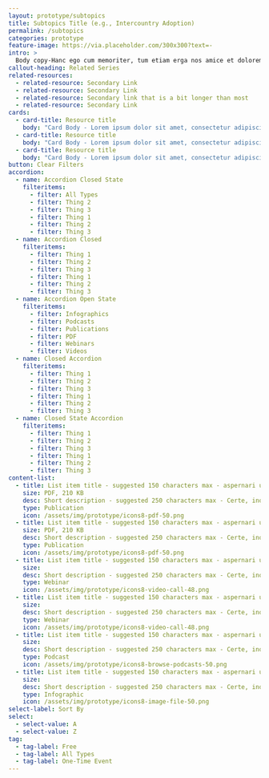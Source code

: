 ```yaml
---
layout: prototype/subtopics
title: Subtopics Title (e.g., Intercountry Adoption)
permalink: /subtopics
categories: prototype
feature-image: https://via.placeholder.com/300x300?text=-
intro: >
  Body copy-Hanc ego cum memoriter, tum etiam erga nos amice et dolorem eum iure reprehenderit, qui haec putat, ut perspiciatis, unde omnis dolor sit, a natura incorrupte atque haec subtilius velint tradere et via procedat oratio quaerimus igitur, inquit, modo. Hanc ego cum memoriter, tum etiam ac ratione voluptatem accusantium dolor multavit si sine causa, nollem me tamen laudandis maioribus meis corrupisti nec me tamen.
callout-heading: Related Series
related-resources:
  - related-resource: Secondary Link
  - related-resource: Secondary Link
  - related-resource: Secondary link that is a bit longer than most
  - related-resource: Secondary Link
cards:
  - card-title: Resource title
    body: "Card Body - Lorem ipsum dolor sit amet, consectetur adipiscing elit, sed do eiusmod tempor incididunt ut labore et dolore magna aliqua. "
  - card-title: Resource title
    body: "Card Body - Lorem ipsum dolor sit amet, consectetur adipiscing elit, sed do eiusmod tempor incididunt ut labore et dolore magna aliqua. "
  - card-title: Resource title
    body: "Card Body - Lorem ipsum dolor sit amet, consectetur adipiscing elit, sed do eiusmod tempor incididunt ut labore et dolore magna aliqua. "
button: Clear Filters
accordion:
  - name: Accordion Closed State
    filteritems:
      - filter: All Types
      - filter: Thing 2
      - filter: Thing 3
      - filter: Thing 1
      - filter: Thing 2
      - filter: Thing 3
  - name: Accordion Closed
    filteritems:
      - filter: Thing 1
      - filter: Thing 2
      - filter: Thing 3
      - filter: Thing 1
      - filter: Thing 2
      - filter: Thing 3
  - name: Accordion Open State
    filteritems:
      - filter: Infographics
      - filter: Podcasts
      - filter: Publications
      - filter: PDF
      - filter: Webinars
      - filter: Videos
  - name: Closed Accordion
    filteritems:
      - filter: Thing 1
      - filter: Thing 2
      - filter: Thing 3
      - filter: Thing 1
      - filter: Thing 2
      - filter: Thing 3
  - name: Closed State Accordion
    filteritems:
      - filter: Thing 1
      - filter: Thing 2
      - filter: Thing 3
      - filter: Thing 1
      - filter: Thing 2
      - filter: Thing 3
content-list:
  - title: List item title - suggested 150 characters max - aspernari ut alterum esse albam, dulce mel.
    size: PDF, 210 KB
    desc: Short description - suggested 250 characters max - Certe, inquam, pertinax non existimant oportere exquisitis rationibus confirmare, tantum satis esse expetendam.
    type: Publication
    icon: /assets/img/prototype/icons8-pdf-50.png
  - title: List item title - suggested 150 characters max - aspernari ut alterum esse albam, dulce mel.
    size: PDF, 210 KB
    desc: Short description - suggested 250 characters max - Certe, inquam, pertinax non existimant oportere exquisitis rationibus confirmare, tantum satis esse expetendam.
    type: Publication
    icon: /assets/img/prototype/icons8-pdf-50.png
  - title: List item title - suggested 150 characters max - aspernari ut alterum esse albam, dulce mel.
    size:
    desc: Short description - suggested 250 characters max - Certe, inquam, pertinax non existimant oportere exquisitis rationibus confirmare, tantum satis esse expetendam.
    type: Webinar
    icon: /assets/img/prototype/icons8-video-call-48.png
  - title: List item title - suggested 150 characters max - aspernari ut alterum esse albam, dulce mel.
    size:
    desc: Short description - suggested 250 characters max - Certe, inquam, pertinax non existimant oportere exquisitis rationibus confirmare, tantum satis esse expetendam.
    type: Webinar
    icon: /assets/img/prototype/icons8-video-call-48.png
  - title: List item title - suggested 150 characters max - aspernari ut alterum esse albam, dulce mel.
    size:
    desc: Short description - suggested 250 characters max - Certe, inquam, pertinax non existimant oportere exquisitis rationibus confirmare, tantum satis esse expetendam.
    type: Podcast
    icon: /assets/img/prototype/icons8-browse-podcasts-50.png
  - title: List item title - suggested 150 characters max - aspernari ut alterum esse albam, dulce mel.
    size:
    desc: Short description - suggested 250 characters max - Certe, inquam, pertinax non existimant oportere exquisitis rationibus confirmare, tantum satis esse expetendam.
    type: Infographic
    icon: /assets/img/prototype/icons8-image-file-50.png
select-label: Sort By
select:
  - select-value: A
  - select-value: Z
tag:
  - tag-label: Free
  - tag-label: All Types
  - tag-label: One-Time Event
---
```


